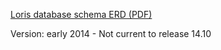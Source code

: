 [Loris database schema ERD (PDF)](https://demo.loris.ca/docs/LORIS_schema_ERD_140228.PDF)

Version: early 2014 - Not current to release 14.10
